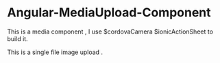 # Angular-MediaUpload-Component
This is a media component , I use $cordovaCamera $ionicActionSheet to build it.

This is a single file image upload .
